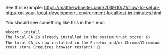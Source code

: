 See this example: https://matthewhoelter.com/2019/10/21/how-to-setup-https-on-your-local-development-environment-localhost-in-minutes.html

You should see something like this in then end:

    mkcert -install
    The local CA is already installed in the system trust store! 👍
    The local CA is now installed in the Firefox and/or Chrome/Chromium trust store (requires browser restart)! 🦊
